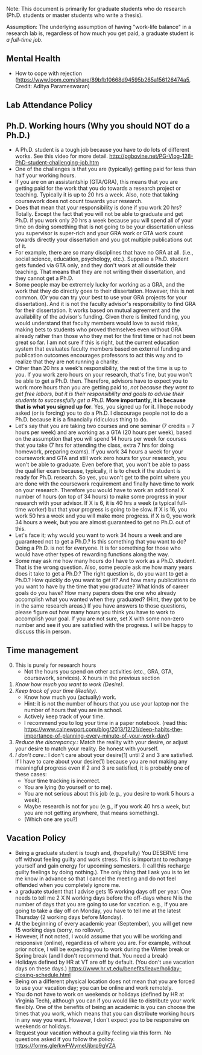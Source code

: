 Note: This document is primarily for graduate students who do research (Ph.D. students or master students who write a thesis).

Assumption: The underlying assumption of having "work-life balance" in a research lab is, regardless of how much you get paid, a graduate student is *a full-time job*.


## Mental Health

- How to cope with rejection (https://www.loom.com/share/89bfb10668d94595b265a156126474a5, Credit: Aditya Parameswaran) 

## Lab Attendance Policy



## Ph.D. Working hours (Why you should NOT do a Ph.D.)

- A Ph.D. student is a tough job because you have to do lots of different works. See this video for more detail. http://pgbovine.net/PG-Vlog-128-PhD-student-challenging-job.htm
- One of the challenges is that you are (typically) getting paid for less than half your working hours.
- If you are on an assistantship (GTA/GRA), this means that you are getting paid for the work that you do towards a research project or teaching. Typically it is up to 20 hrs a week. Also, note that taking coursework does not count towards your research.
- Does that mean that your responsibility is done if you work 20 hrs? Totally. Except the fact that you will not be able to graduate and get Ph.D. if you work only 20 hrs a week because you will spend all of your time on doing something that is not going to be your dissertation unless you supervisor is super-rich and your GRA work or GTA work count towards directly your dissertation and you got multiple publications out of it.
- For example, there are so many disciplines that have no GRA at all. (i.e., social science, education, psychology, etc.). Suppose a Ph.D. student gets funded via GTA only, and they don't work at all outside their teaching. That means that they are not writing their dissertation, and they cannot get a Ph.D.
- Some people may be extremely lucky for working as a GRA, and the work that they do directly goes to their dissertation. However, this is not common. (Or you can try your best to use your GRA projects for your dissertation). And it is not the faculty advisor's responsibility to find GRA for their dissertation. It works based on mutual agreement and the availability of the advisor's funding. Given there is limited funding, you would understand that faculty members would love to avoid risks, making bets to students who proved themselves even without GRA already rather than those who they met for the first time or had not been great so far. I am not sure if this is right, but the current education system that evaluates faculty members based on external funding and publication outcomes encourages professors to act this way and to realize that they are not running a charity.
- Other than 20 hrs a week's responsibility, the rest of the time is up to you. If you work zero hours on your research, that's fine, but you won't be able to get a Ph.D. then. Therefore, advisors have to expect you to work more hours than you are getting paid to, *not because they want to get free labors, but it is their responsibility and goals to advise their students to successfully get a Ph.D.* **More importantly, it is because that is what you signed up for**. Yes, you signed up for it. I hope nobody asked (or is forcing) you to do a Ph.D. I discourage people not to do a Ph.D. because it is a financially ridiculous thing to do.
- Let's say that you are taking two courses and one seminar (7 credits = 7 hours per week) and are working as a GTA (20 hours per week), based on the assumption that you will spend 14 hours per week for courses that you take (7 hrs for attending the class, extra 7 hrs for doing homework, preparing exams). If you work 34 hours a week for your coursework and GTA and still work zero hours for your research, you won't be able to graduate. Even before that, you won't be able to pass the qualifier exam because, typically, it is to check if the student is ready for Ph.D. research. So yes, you won't get to the point where you are done with the coursework requirement and finally have time to work on your research. Therefore you would have to work an additional X number of hours (on top of 34 hours) to make some progress in your research with your advisor. If X is 6, it is 40 hrs a week (a typical full-time worker) but that your progress is going to be slow. If X is 16, you work 50 hrs a week and you will make more progress. if X is 0, you work 34 hours a week, but you are almost guaranteed to get no Ph.D. out of this.
- Let's face it; why would you want to work 34 hours a week and are guaranteed not to get a Ph.D.? Is this something that you want to do? Doing a Ph.D. is not for everyone. It is for something for those who would have other types of rewarding functions along the way.
- Some may ask me how many hours do I have to work as a Ph.D. student. That is the wrong question. Also, some people ask me how many years does it take to get a Ph.D.? The right question is, do you want to get a Ph.D.? How quickly do you want to get it? And how many publications do you want to have by the time that you graduate? What kinds of career goals do you have? How many papers does the one who already accomplish what you wanted when they graduated? (Hint, they got to be in the same research areas.) If you have answers to those questions, please figure out how many hours you think you have to work to accomplish your goal. If you are not sure, set X with some non-zero number and see if you are satisfied with the progress. I will be happy to discuss this in person.  

## Time management

0. This is purely for research hours
   - Not the hours you spend on other activities (etc., GRA, GTA, coursework, services). X hours in the previous section
1. *Know how much you want to work (Desire).*
2. *Keep track of your time (Reality).*
   - Know how much you (actually) work.
   - Hint: it is not the number of hours that you use your laptop nor the number of hours that you are in school.
   - Actively keep track of your time.
   - I recommend you to log your time in a paper notebook. (read this: https://www.calnewport.com/blog/2013/12/21/deep-habits-the-importance-of-planning-every-minute-of-your-work-day/)
3. *Reduce the discrepancy.*: Match the reality with your desire, or adjust your desire to match your reality. Be honest with yourself.
4. *I don't care.*: I don't care about your desire(1) until 2 and 3 are satisfied. If I have to care about your desire(1) because you are not making any meaningful progress even if 2 and 3 are satisfied, it is probably one of these cases:
    - Your time tracking is incorrect.
    - You are lying (to yourself or to me).
    - You are not serious about this job (e.g., you desire to work 5 hours a week).
    - Maybe research is not for you (e.g., if you work 40 hrs a week, but you are not getting anywhere, that means something).
    - (Which one are you?)


## Vacation Policy

- Being a graduate student is tough and, (hopefully) You DESERVE time off without feeling guilty and work stress. This is important to recharge yourself and gain energy for upcoming semesters. (I call this recharge guilty feelings by doing nothing.). The only thing that I ask you is to let me know in advance so that I cancel the meeting and do not feel offended when you completely ignore me.
- a graduate student that I advise gets 15 working days off per year. One needs to tell me 2 X N working days before the off-days where N is the number of days that you are going to use for vacation. e.g., If you are going to take a day off on Monday, you have to tell me at the latest Thursday (2 working days before Monday).
- At the beginning of every academic year (September), you will get new 15 working days (sorry, no rollover).
- However, if not noted, I would assume that you will be working and responsive (online), regardless of where you are. For example, without prior notice, I will be expecting you to work during the Winter break or Spring break (and I don't recommend that. You need a break)
- Holidays defined by HR at VT are off by default. (You don't use vacation days on these days.) https://www.hr.vt.edu/benefits/leave/holiday-closing-schedule.html
- Being on a different physical location does not mean that you are forced to use your vacation day; you can be online and work remotely.
- You do not have to work on weekends or holidays (defined by HR at Virginia Tech), although you can if you would like to distribute your work flexibly. One of the benefits of being an academic is you can choose the times that you work, which means that you can distribute working hours in any way you want. However, I don't expect you to be responsive on weekends or holidays.
- Request your vacation without a guilty feeling via this form. No questions asked if you follow the policy. https://forms.gle/kwFWymeUjbrp9gVZA
